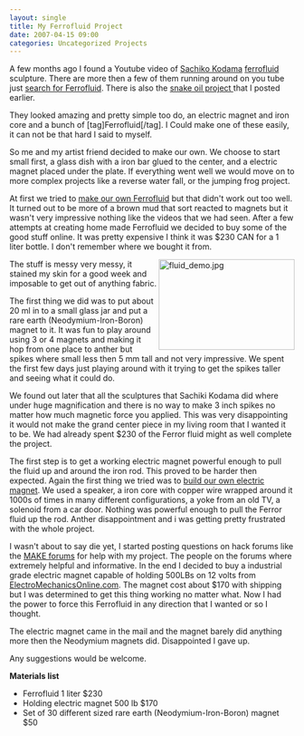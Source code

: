 ```yaml
---
layout: single
title: My Ferrofluid Project 
date: 2007-04-15 09:00
categories: Uncategorized Projects
---
```

A few months ago I found a Youtube video of <a href="http://www.kodama.hc.uec.ac.jp/protrudeflow/">Sachiko Kodama</a> <a href="http://en.wikipedia.org/wiki/Ferrofluid">ferrofluid</a> sculpture. There are more then a few of them  running around on you tube just <a href="http://www.youtube.com/results?search_query=Ferrofluid">search for Ferrofluid</a>. There is also the <a href="/snoil-a-physical-display-based-on-ferrofluid/">snake oil project </a>that I posted earlier.

They looked amazing and pretty simple too do, an electric magnet and iron core and a bunch of [tag]Ferrofluid[/tag]. I Could make one of these easily, it can not be that hard I said to myself.

So me and my artist friend decided to make our own. We choose to start small first, a glass dish with a iron bar glued to the center, and a electric magnet placed under the plate. If everything went well we would move on to more complex projects like a reverse water fall, or the jumping frog project.

At first we tried to <a href="http://chemistry.about.com/od/demonstrationsexperiments/ss/liquidmagnet.htm">make our own Ferrofluid</a> but that didn't work out too well. It turned out to be more of a brown mud that sort reacted to magnets but it wasn't very impressive nothing like the videos that we had seen. After a few attempts at creating home made Ferrofluid we decided to buy some of the good stuff online. It was pretty expensive I think it was $230 CAN for a 1 liter bottle. I don't remember where we bought it from.

<a href="/public/uploads/fluid_demo.jpg" rel="lightbox"><img src="/public/uploads/fluid_demo.jpg" alt="fluid_demo.jpg" title="fluid_demo.jpg" align="right" border="0" height="160" width="240" /></a>

The stuff is messy very messy, it stained my skin for a good week and imposable to get out of anything fabric.

The first thing we did was to put about 20 ml in to a small glass jar and put a rare earth (Neodymium-Iron-Boron)  magnet to it. It was fun to play around using 3 or 4 magnets and making it hop from one place to anther but spikes where small less then 5 mm tall and not very impressive. We spent the first few days just playing around with it trying to get the spikes taller and seeing what it could do.

We found out later that all the sculptures that Sachiki Kodama did where under huge magnification and there is no way to make 3 inch spikes no matter how much magnetic force you applied. This was very disappointing it would not make the grand center piece in my living room that I wanted it to be. We had already spent $230 of the Ferror fluid might as well complete the project.

The first step is to get a working electric magnet powerful enough to pull the fluid up and around the iron rod. This proved to be harder then expected. Again the first thing we tried was to <a href="http://www.coolmagnetman.com/magelect.htm">build our own electric magnet</a>. We used a speaker, a iron core with copper wire wrapped around it 1000s of times in many different configurations, a yoke from an old TV, a solenoid from a car door. Nothing was powerful enough to pull the Ferror fluid up the rod. Anther disappointment and i was getting pretty frustrated with the whole project.

I wasn't about to say die yet, I started posting questions on hack forums like the <a href="http://forums.makezine.com/">MAKE forums</a> for help with my project. The people on the forums where extremely helpful and informative. In the end I decided to buy a industrial grade electric magnet capable of holding 500LBs on 12 volts from <a href="http://www.ElectroMechanicsOnline.com">ElectroMechanicsOnline.com</a>. The magnet cost about $170 with shipping but I was determined to get this thing working no matter what. Now I had the power to force this Ferrofluid in any direction that I wanted or so I thought.

The electric magnet came in the mail and the magnet barely did anything more then the Neodymium magnets did. Disappointed I gave up.

Any suggestions would be welcome.

<strong>Materials list</strong>
<ul>
	<li>Ferrofluid 1 liter $230</li>
	<li>Holding electric magnet 500 lb  $170</li>
	<li>Set of 30 different sized rare earth (Neodymium-Iron-Boron)  magnet $50</li>
</ul>
